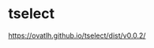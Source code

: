 # tselect

<a href="https://ovatlh.github.io/tselect/dist/v0.0.2/" target="_blank">https://ovatlh.github.io/tselect/dist/v0.0.2/</a>
